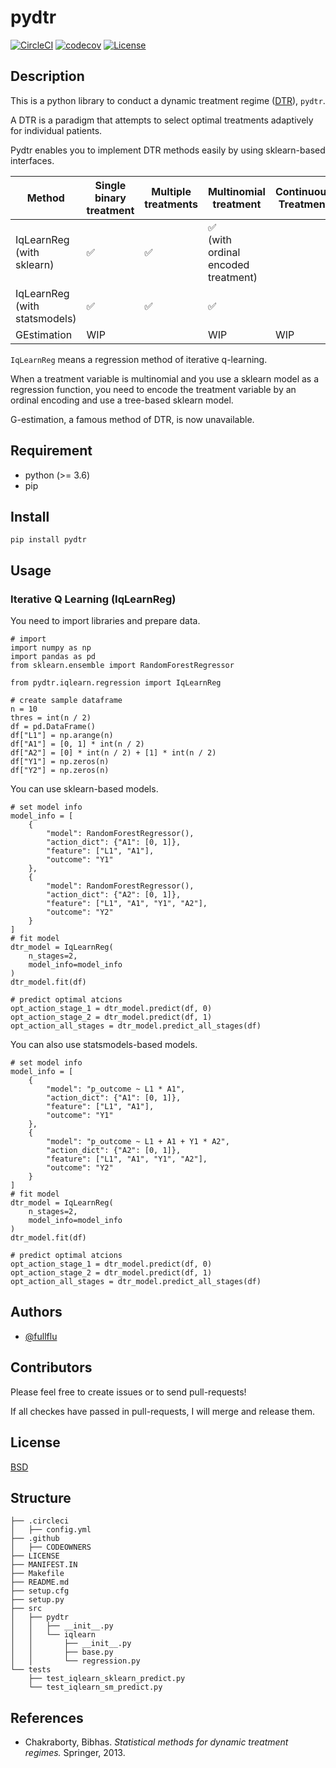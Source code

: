 # pydtr

[![CircleCI](https://circleci.com/gh/fullflu/pydtr.svg?style=shield)](https://app.circleci.com/pipelines/github/fullflu/pydtr)
[![codecov](https://codecov.io/gh/fullflu/pydtr/branch/master/graph/badge.svg)](https://codecov.io/gh/fullflu/pydtr)
[![License](https://img.shields.io/badge/License-BSD%203--Clause-blue.svg)](https://opensource.org/licenses/BSD-3-Clause)


## Description

This is a python library to conduct a dynamic treatment regime ([DTR](https://en.wikipedia.org/wiki/Dynamic_treatment_regime)), `pydtr`.

A DTR is a paradigm that attempts to select optimal treatments adaptively for individual patients.

Pydtr enables you to implement DTR methods easily by using sklearn-based interfaces.

|                Method                 |  Single binary treatment   |  Multiple treatments  |    Multinomial treatment   |  Continuous Treatment  |
| ---- | ---- | ---- | ---- | ---- |
|  IqLearnReg <br> (with sklearn)      |  :white_check_mark:   |   :white_check_mark:  |   :white_check_mark: <br>(with ordinal encoded treatment)  |
|  IqLearnReg <br> (with statsmodels)  |  :white_check_mark:   |   :white_check_mark:  |   :white_check_mark:       |
| GEstimation | WIP | | WIP | WIP |

`IqLearnReg` means a regression method of iterative q-learning.

When a treatment variable is multinomial and you use a sklearn model as a regression function, you need to encode the treatment variable by an ordinal encoding and use a tree-based sklearn model.

G-estimation, a famous method of DTR, is now unavailable.

## Requirement

- python (>= 3.6)
- pip

## Install

`pip install pydtr`

## Usage

### Iterative Q Learning (IqLearnReg)

You need to import libraries and prepare data.
```
# import
import numpy as np
import pandas as pd
from sklearn.ensemble import RandomForestRegressor

from pydtr.iqlearn.regression import IqLearnReg

# create sample dataframe
n = 10
thres = int(n / 2)
df = pd.DataFrame()
df["L1"] = np.arange(n)
df["A1"] = [0, 1] * int(n / 2)
df["A2"] = [0] * int(n / 2) + [1] * int(n / 2)
df["Y1"] = np.zeros(n)
df["Y2"] = np.zeros(n)
```

You can use sklearn-based models.
```
# set model info
model_info = [
    {
        "model": RandomForestRegressor(),
        "action_dict": {"A1": [0, 1]},
        "feature": ["L1", "A1"],
        "outcome": "Y1"
    },
    {
        "model": RandomForestRegressor(),
        "action_dict": {"A2": [0, 1]},
        "feature": ["L1", "A1", "Y1", "A2"],
        "outcome": "Y2"
    }
]
# fit model
dtr_model = IqLearnReg(
    n_stages=2,
    model_info=model_info
)
dtr_model.fit(df)

# predict optimal atcions
opt_action_stage_1 = dtr_model.predict(df, 0)
opt_action_stage_2 = dtr_model.predict(df, 1)
opt_action_all_stages = dtr_model.predict_all_stages(df)
```

You can also use statsmodels-based models.
```
# set model info
model_info = [
    {
        "model": "p_outcome ~ L1 * A1",
        "action_dict": {"A1": [0, 1]},
        "feature": ["L1", "A1"],
        "outcome": "Y1"
    },
    {
        "model": "p_outcome ~ L1 + A1 + Y1 * A2",
        "action_dict": {"A2": [0, 1]},
        "feature": ["L1", "A1", "Y1", "A2"],
        "outcome": "Y2"
    }
]
# fit model
dtr_model = IqLearnReg(
    n_stages=2,
    model_info=model_info
)
dtr_model.fit(df)

# predict optimal atcions
opt_action_stage_1 = dtr_model.predict(df, 0)
opt_action_stage_2 = dtr_model.predict(df, 1)
opt_action_all_stages = dtr_model.predict_all_stages(df)
```

## Authors

- [@fullflu](https://github.com/fullflu) 

## Contributors

Please feel free to create issues or to send pull-requests!

If all checkes have passed in pull-requests, I will merge and release them.

## License

[BSD](https://github.com/fullflu/pydtr/blob/master/LICENSE)


## Structure

```
├── .circleci
│   ├── config.yml
├── .github
│   ├── CODEOWNERS
├── LICENSE
├── MANIFEST.IN
├── Makefile
├── README.md
├── setup.cfg
├── setup.py
├── src
│   ├── pydtr
│   │   ├── __init__.py
│   │   └── iqlearn
│   │       ├── __init__.py
│   │       ├── base.py
│   │       └── regression.py
└── tests
    ├── test_iqlearn_sklearn_predict.py
    └── test_iqlearn_sm_predict.py
```

## References

- Chakraborty, Bibhas. *Statistical methods for dynamic treatment regimes.* Springer, 2013.
